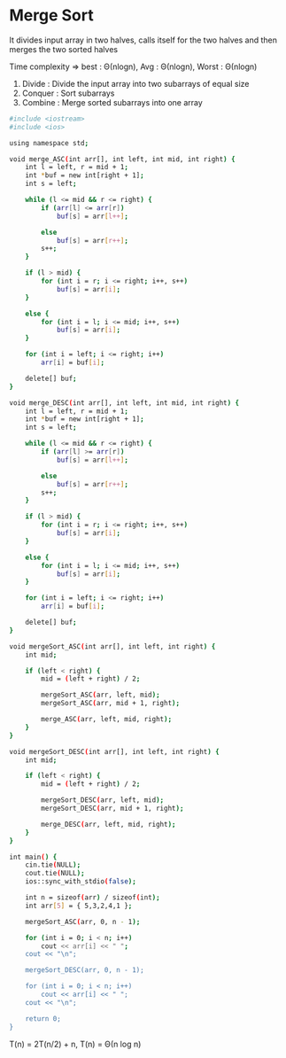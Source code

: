 # Merge Sort

It divides input array in two halves, calls itself for the two halves and then merges the two sorted halves

Time complexity => best : Θ(nlogn), Avg : Θ(nlogn), Worst : Θ(nlogn)

1) Divide : Divide the input array into two subarrays of equal size
2) Conquer : Sort subarrays
3) Combine : Merge sorted subarrays into one array

```bash
#include <iostream>
#include <ios>

using namespace std;

void merge_ASC(int arr[], int left, int mid, int right) {
    int l = left, r = mid + 1;
    int *buf = new int[right + 1];
    int s = left;

    while (l <= mid && r <= right) {
        if (arr[l] <= arr[r])
            buf[s] = arr[l++];

        else
            buf[s] = arr[r++];
        s++;
    }

    if (l > mid) {
        for (int i = r; i <= right; i++, s++)
            buf[s] = arr[i];
    }

    else {
        for (int i = l; i <= mid; i++, s++)
            buf[s] = arr[i];
    }

    for (int i = left; i <= right; i++)
        arr[i] = buf[i];

    delete[] buf;
}

void merge_DESC(int arr[], int left, int mid, int right) {
    int l = left, r = mid + 1;
    int *buf = new int[right + 1];
    int s = left;

    while (l <= mid && r <= right) {
        if (arr[l] >= arr[r])
            buf[s] = arr[l++];

        else
            buf[s] = arr[r++];
        s++;
    }

    if (l > mid) {
        for (int i = r; i <= right; i++, s++)
            buf[s] = arr[i];
    }

    else {
        for (int i = l; i <= mid; i++, s++)
            buf[s] = arr[i];
    }

    for (int i = left; i <= right; i++)
        arr[i] = buf[i];

    delete[] buf;
}

void mergeSort_ASC(int arr[], int left, int right) {
    int mid;

    if (left < right) {
        mid = (left + right) / 2;

        mergeSort_ASC(arr, left, mid);
        mergeSort_ASC(arr, mid + 1, right);

        merge_ASC(arr, left, mid, right);
    }
}

void mergeSort_DESC(int arr[], int left, int right) {
    int mid;

    if (left < right) {
        mid = (left + right) / 2;

        mergeSort_DESC(arr, left, mid);
        mergeSort_DESC(arr, mid + 1, right);

        merge_DESC(arr, left, mid, right);
    }
}

int main() {
    cin.tie(NULL);
    cout.tie(NULL);
    ios::sync_with_stdio(false);

    int n = sizeof(arr) / sizeof(int);
    int arr[5] = { 5,3,2,4,1 };

    mergeSort_ASC(arr, 0, n - 1);

    for (int i = 0; i < n; i++)
        cout << arr[i] << " ";
    cout << "\n";

    mergeSort_DESC(arr, 0, n - 1);

    for (int i = 0; i < n; i++)
        cout << arr[i] << " ";
    cout << "\n";

    return 0;
}
```
T(n) = 2T(n/2) + n, T(n) = Θ(n log n)